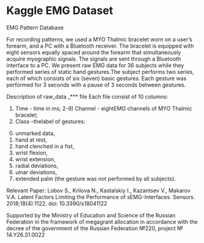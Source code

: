 # Kaggle EMG Dataset

EMG Pattern Database

For recording patterns, we used a MYO Thalmic bracelet worn on a user’s forearm, and a PC with a Bluetooth receiver. The bracelet is equipped with eight sensors equally spaced around the forearm that simultaneously acquire myographic signals. The signals are sent through a Bluetooth interface to a PC. 
We present raw EMG data for 36 subjects while they performed series of static hand gestures.The subject performs two series, each of which consists of six (seven) basic gestures. Each gesture was performed for 3 seconds with a pause of 3 seconds between gestures.


Description of raw_data _*** file
Each file consist of 10 columns:
1) Time - time in ms;
2-9) Channel - eightEMG channels of MYO Thalmic bracelet;
10) Class  –thelabel of gestures: 
0. unmarked data,
1. hand at rest, 
2. hand clenched in a fist, 
3. wrist flexion,
4. wrist extension,
5. radial deviations,
6. ulnar deviations,
7. extended palm (the gesture was not performed by all subjects).




Relevant Paper:
Lobov S., Krilova N., Kastalskiy I., Kazantsev V., Makarov V.A. Latent Factors Limiting the Performance of sEMG-Interfaces. Sensors. 2018;18(4):1122. doi: 10.3390/s18041122


Supported by the Ministry of Education and Science of the Russian Federation in the framework of megagrant allocation in accordance with the decree of the government of the Russian Federation №220, project № 14.Y26.31.0022 
